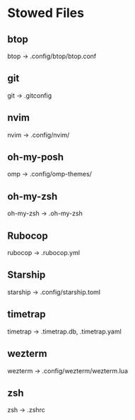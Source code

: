# Stowed Files

## btop

btop -> .config/btop/btop.conf

## git

git -> .gitconfig

## nvim

nvim -> .config/nvim/

## oh-my-posh

omp -> .config/omp-themes/

## oh-my-zsh

oh-my-zsh -> .oh-my-zsh

## Rubocop

rubocop -> .rubocop.yml

## Starship

starship -> .config/starship.toml

## timetrap

timetrap -> .timetrap.db, .timetrap.yaml

## wezterm

wezterm -> .config/wezterm/wezterm.lua

## zsh

zsh -> .zshrc
